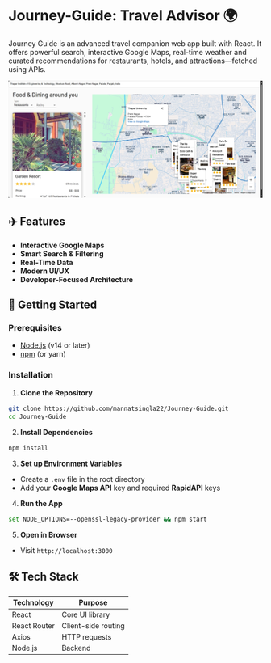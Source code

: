 # Journey-Guide: Travel Advisor 🌍

Journey Guide is an advanced travel companion web app built with React. It offers powerful search, interactive Google Maps, real-time weather and curated recommendations for restaurants, hotels, and attractions—fetched using APIs.

![Demo Screenshot](Images/Demo.png)

## ✈️ Features

- **Interactive Google Maps**
- **Smart Search & Filtering**
- **Real-Time Data**
- **Modern UI/UX**
- **Developer-Focused Architecture**

## 🚀 Getting Started

### Prerequisites

- [Node.js](https://nodejs.org/) (v14 or later)
- [npm](https://www.npmjs.com/) (or yarn)

### Installation

1. **Clone the Repository**
```bash
git clone https://github.com/mannatsingla22/Journey-Guide.git
cd Journey-Guide
```

2. **Install Dependencies**
```bash
npm install
```


3. **Set up Environment Variables**
- Create a `.env` file in the root directory
- Add your **Google Maps API** key and required **RapidAPI** keys

4. **Run the App**
```bash
set NODE_OPTIONS=--openssl-legacy-provider && npm start
```

5. **Open in Browser**
- Visit `http://localhost:3000`
## 🛠️ Tech Stack

| Technology              | Purpose                             |
|-------------------------|-------------------------------------|
| React                   | Core UI library                     |
| React Router            | Client-side routing                 |
| Axios                   | HTTP requests                       |
| Node.js                 | Backend                             |
